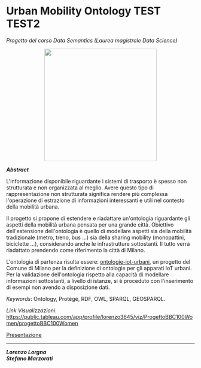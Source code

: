 # Urban Mobility Ontology TEST TEST2
*Progetto del corso Data Semantics (Laurea magistrale Data Science)*

<p align="center">
  <img width="300" height="300" src="https://uploads-ssl.webflow.com/6040fcc6dbf1c3076894cfeb/6040fcc6dbf1c321d594d02b_Illustration%E2%80%93Mobile%402x.png">
</p>

_**Abstract**_

L'informazione disponibile riguardante i sistemi di trasporto è spesso non strutturata e non organizzata al meglio. Avere questo tipo di rappresentazione non strutturata significa rendere più complessa l'operazione di estrazione di informazioni interessanti e utili nel contesto della mobilità urbana.

Il progetto si propone di estendere e riadattare un'ontologia riguardante gli aspetti della mobilità urbana pensata per una grande città. Obiettivo dell'estensione dell'ontologia è quello di modellare aspetti sia della mobilità tradizionale (metro, treno, bus ...) sia della sharing mobility (monopattini, biciclette ...), considerando anche le infrastrutture sottostanti. Il tutto verrà riadattato prendendo come riferimento la città di Milano.

L'ontologia di partenza risulta essere: [ontologie-iot-urbani](https://raw.githubusercontent.com/Comune-Milano/ontologie-iot-urbani/master/onto/core/latest/core.owl), un progetto del Comune di Milano per la definizione di ontologie per gli apparati IoT urbani. Per la validazione dell'ontologia rispetto alla capacità di modellare informazioni sottostanti, a livello di istanze, si è proceduto con l'inserimento di esempi non avendo a disposizione dati.

*Keywords*: Ontology, Protégé, RDF, OWL, SPARQL, GEOSPARQL.

*Link Visualizzazioni*: https://public.tableau.com/app/profile/lorenzo3645/viz/ProgettoBBC100Women/progettoBBC100Women

[Presentazione](https://github.com/lorenzlorg/Data-Management-and-Visualization-project/blob/master/presentazione_data_managemnet_visualization.pdf)

***

_**Lorenzo Lorgna**_ <br />
_**Stefano Marzorati**_
